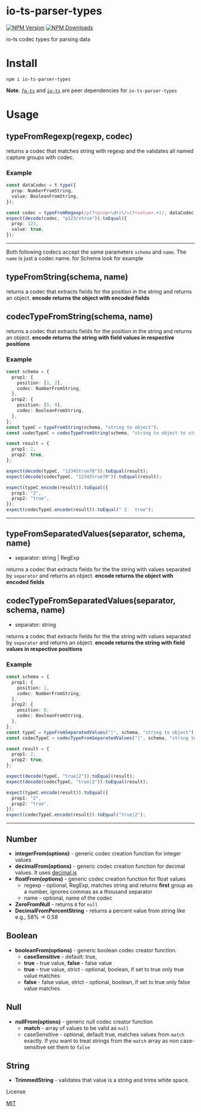 # io-ts-parser-types

[![NPM Version](https://img.shields.io/npm/v/io-ts-parser-types.svg?style=flat-square)](https://www.npmjs.com/package/io-ts-parser-types)
[![NPM Downloads](https://img.shields.io/npm/dt/io-ts-parser-types.svg?style=flat-square)](https://www.npmjs.com/package/io-ts-parser-types)

io-ts codec types for parsing data

# Install

`npm i io-ts-parser-types`

**Note**. [`fp-ts`](https://github.com/gcanti/fp-ts) and [`io-ts`](https://github.com/gcanti/io-ts) are peer dependencies for `io-ts-parser-types`

# Usage

## typeFromRegexp(regexp, codec)

returns a codec that matches string with regexp and the validates all named capture groups with codec.

### Example

```ts
const dataCodec = t.type({
  prop: NumberFromString,
  value: BooleanFromString,
});

const codec = typeFromRegexp(/p(?<prop>\d+)\/v(?<value>.+)/, dataCodec);
expect(decode(codec, "p123/vtrue")).toEqual({
  prop: 123,
  value: true,
});
```

---

Both following codecs accept the same parameters `schema` and `name`. The `name` is just a codec name. for Schema look for example

## typeFromString(schema, name)

returns a codec that extracts fields for the position in the string and returns an object. **encode returns the object with encoded fields**

## codecTypeFromString(schema, name)

returns a codec that extracts fields for the position in the string and returns an object. **encode returns the string with field values in respective positions**

### Example

```ts
const schema = {
  prop1: {
    position: [1, 2],
    codec: NumberFromString,
  },
  prop2: {
    position: [5, 9],
    codec: BooleanFromString,
  },
};
const typeC = typeFromString(schema, "string to object");
const codecTypeC = codecTypeFromString(schema, "string to object to string");

const result = {
  prop1: 2,
  prop2: true,
};

expect(decode(typeC, "12345true78")).toEqual(result);
expect(decode(codecTypeC, "12345true78")).toEqual(result);

expect(typeC.encode(result)).toEqual({
  prop1: "2",
  prop2: "true",
});
expect(codecTypeC.encode(result)).toEqual(" 2   true");
```

---

## typeFromSeparatedValues(separator, schema, name)

- separator: string | RegExp

returns a codec that extracts fields for the the string with values separated by `separator` and returns an object. **encode returns the object with encoded fields**

## codecTypeFromSeparatedValues(separator, schema, name)

- separator: string

returns a codec that extracts fields for the the string with values separated by `separator` and returns an object. **encode returns the string with field values in respective positions**

### Example

```ts
const schema = {
  prop1: {
    position: 1,
    codec: NumberFromString,
  },
  prop2: {
    position: 0,
    codec: BooleanFromString,
  },
};
const typeC = typeFromSeparatedValues("|", schema, "string to object");
const codecTypeC = codecTypeFromSeparatedValues("|", schema, "string to object to string");

const result = {
  prop1: 2,
  prop2: true,
};

expect(decode(typeC, "true|2")).toEqual(result);
expect(decode(codecTypeC, "true|2")).toEqual(result);

expect(typeC.encode(result)).toEqual({
  prop1: "2",
  prop2: "true",
});
expect(codecTypeC.encode(result)).toEqual("true|2");
```

---

## Number

- **integerFrom(options)** - generic codec creation function for integer values
- **decimalFrom(options)** - generic codec creation function for decimal values. It uses [decimal.js](http://mikemcl.github.io/decimal.js)
- **floatFrom(options)** - generic codec creation function for float values
  - regexp - optional, RegExp, matches string and returns **first** group as a number, ignores commas as a thousand separator
  - name - optional, name of the codec
- **ZeroFromNull** - returns `0` for `null`
- **DecimalFromPercentString** - returns a percent value from string like e.g., 58% -> 0.58

## Boolean

- **booleanFrom(options)** - generic boolean codec creator function.
  - **caseSensitive** - default: true,
  - **true** - true value, **false** - false value
  - **true** - true value, strict - optional, boolean, if set to true only true value matches
  - **false** - false value, strict - optional, boolean, if set to true only false value matches

## Null

- **nullFrom(options)** - generic null codec creator function
  - **match** - array of values to be valid as `null`
  - caseSensitive - optional, default true, matches values from `match` exactly. If you want to treat strings from the `match` array as non case-sensitive set them to `false`

## String

- **TrimmedString** - validates that value is a string and trims white space.

License

[MIT](LICENSE)
